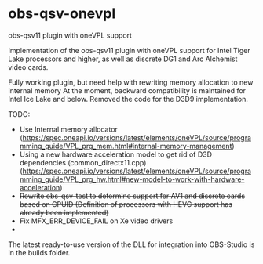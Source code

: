 # obs-qsv-onevpl
obs-qsv11 plugin with oneVPL support

Implementation of the obs-qsv11 plugin with oneVPL support for Intel Tiger Lake processors and higher, as well as discrete DG1 and Arc Alchemist video cards.

Fully working plugin, but need help with rewriting memory allocation to new internal memory
At the moment, backward compatibility is maintained for Intel Ice Lake and below.
Removed the code for the D3D9 implementation.

TODO:
- Use Internal memory allocator (https://spec.oneapi.io/versions/latest/elements/oneVPL/source/programming_guide/VPL_prg_mem.html#internal-memory-management)
- Using a new hardware acceleration model to get rid of D3D dependencies (common_directx11.cpp) (https://spec.oneapi.io/versions/latest/elements/oneVPL/source/programming_guide/VPL_prg_hw.html#new-model-to-work-with-hardware-acceleration)
- ~~Rewrite obs-qsv-test to determine support for AV1 and discrete cards based on CPUID (Definition of processors with HEVC support has already been implemented)~~
- Fix MFX_ERR_DEVICE_FAIL on Xe video drivers
- 
The latest ready-to-use version of the DLL for integration into OBS-Studio is in the builds folder.
